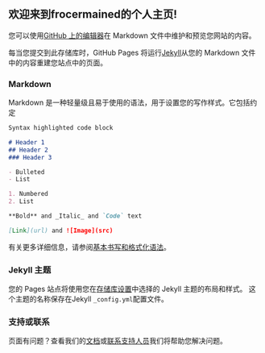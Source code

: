 ## 欢迎来到frocermained的个人主页!

您可以使用[GitHub 上的编辑器](https://github.com/Cecilia-pj/frocermained.github.io/edit/gh-pages/index.md)在 Markdown 文件中维护和预览您网站的内容。

每当您提交到此存储库时，GitHub Pages 将运行[Jekyll](https://jekyllrb.com/)从您的 Markdown 文件中的内容重建您站点中的页面。

### Markdown

Markdown 是一种轻量级且易于使用的语法，用于设置您的写作样式。它包括约定

```markdown
Syntax highlighted code block

# Header 1
## Header 2
### Header 3

- Bulleted
- List

1. Numbered
2. List

**Bold** and _Italic_ and `Code` text

[Link](url) and ![Image](src)
```

有关更多详细信息，请参阅[基本书写和格式化语法](https://docs.github.com/en/github/writing-on-github/getting-started-with-writing-and-formatting-on-github/basic-writing-and-formatting-syntax)。

### Jekyll 主题

您的 Pages 站点将使用您在[存储库设置](https://github.com/Cecilia-pj/frocermained.github.io/settings/pages)中选择的 Jekyll 主题的布局和样式。 这个主题的名称保存在Jekyll `_config.yml`配置文件。

### 支持或联系

页面有问题？查看我们的[文档](https://docs.github.com/categories/github-pages-basics/)或[联系支持人员](https://support.github.com/contact)我们将帮助您解决问题。

